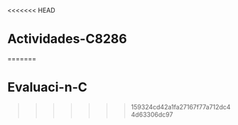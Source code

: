 <<<<<<< HEAD
# Actividades-C8286
=======
# Evaluaci-n-C
>>>>>>> 159324cd42a1fa27167f77a712dc44d63306dc97
